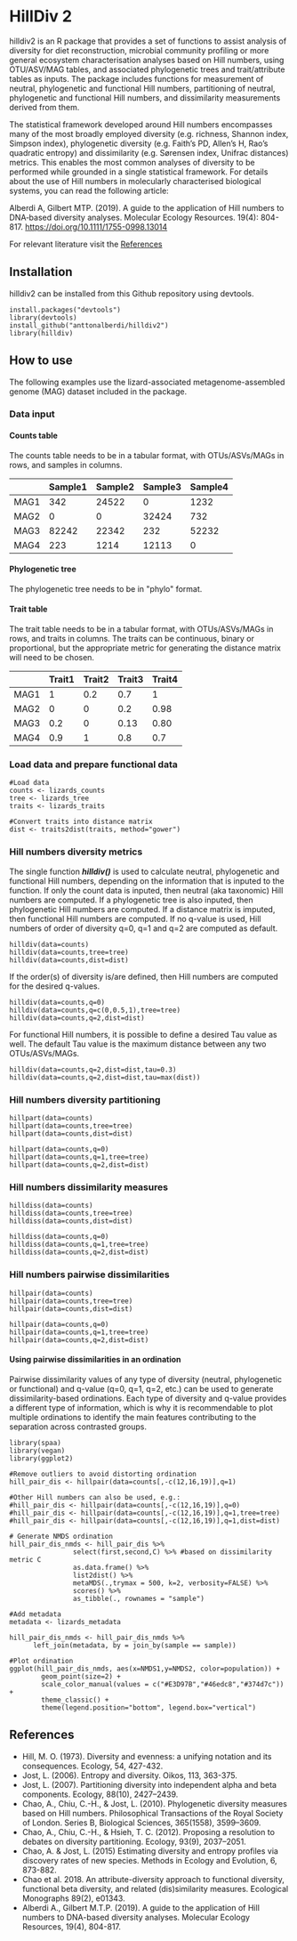# HillDiv 2

hilldiv2 is an R package that provides a set of functions to assist analysis of diversity for diet reconstruction, microbial community profiling or more general ecosystem characterisation analyses based on Hill numbers, using OTU/ASV/MAG tables, and associated phylogenetic trees and trait/attribute tables as inputs. The package includes functions for measurement of neutral, phylogenetic and functional Hill numbers, partitioning of neutral, phylogenetic and functional Hill numbers, and dissimilarity measurements derived from them.

The statistical framework developed around Hill numbers encompasses many of the most broadly employed diversity (e.g. richness, Shannon index, Simpson index), phylogenetic diversity (e.g. Faith’s PD, Allen’s H, Rao’s quadratic entropy) and dissimilarity (e.g. Sørensen index, Unifrac distances) metrics. This enables the most common analyses of diversity to be performed while grounded in a single statistical framework. For details about the use of Hill numbers in molecularly characterised biological systems, you can read the following article:

Alberdi A, Gilbert MTP. (2019). A guide to the application of Hill numbers to DNA‐based diversity analyses. Molecular Ecology Resources. 19(4): 804-817. https://doi.org/10.1111/1755-0998.13014

For relevant literature visit the [References](#References)

## Installation

hilldiv2 can be installed from this Github repository using devtools.

```{r}
install.packages("devtools")
library(devtools)
install_github("anttonalberdi/hilldiv2")
library(hilldiv)
```

## How to use

The following examples use the lizard-associated metagenome-assembled genome (MAG) dataset included in the package.

### Data input

#### Counts table

The counts table needs to be in a tabular format, with OTUs/ASVs/MAGs in rows, and samples in columns.

|      | Sample1 | Sample2 | Sample3 | Sample4 |
| ---  |---|---|---|---|
| MAG1 | 342   | 24522 | 0     | 1232  |
| MAG2 | 0     | 0     | 32424 | 732   |
| MAG3 | 82242 | 22342 |232    | 52232 |
| MAG4 |223    | 1214  |12113  | 0     |


#### Phylogenetic tree
The phylogenetic tree needs to be in "phylo" format.

#### Trait table

The trait table needs to be in a tabular format, with OTUs/ASVs/MAGs in rows, and traits in columns. The traits can be continuous, binary or proportional, but the appropriate metric for generating the distance matrix will need to be chosen.

|      | Trait1 | Trait2 | Trait3 | Trait4 |
| ---  |---|---|---|---|
| MAG1 | 1   | 0.2 | 0.7  | 1    |
| MAG2 | 0   | 0   | 0.2  | 0.98 |
| MAG3 | 0.2 | 0   | 0.13 | 0.80 |
| MAG4 | 0.9 | 1   | 0.8  | 0.7  |

### Load data and prepare functional data

```
#Load data
counts <- lizards_counts
tree <- lizards_tree
traits <- lizards_traits

#Convert traits into distance matrix
dist <- traits2dist(traits, method="gower")
```

### Hill numbers diversity metrics

The single function ***hilldiv()*** is used to calculate neutral, phylogenetic and functional Hill numbers, depending on the information that is inputed to the function. If only the count data is inputed, then neutral (aka taxonomic) Hill numbers are computed. If a phylogenetic tree is also inputed, then phylogenetic Hill numbers are computed. If a distance matrix is imputed, then functional Hill numbers are computed. If no q-value is used, Hill numbers of order of diversity q=0, q=1 and q=2 are computed as default.

```{r}
hilldiv(data=counts)
hilldiv(data=counts,tree=tree)
hilldiv(data=counts,dist=dist)
```

If the order(s) of diversity is/are defined, then Hill numbers are computed for the desired q-values.

```{r}
hilldiv(data=counts,q=0)
hilldiv(data=counts,q=c(0,0.5,1),tree=tree)
hilldiv(data=counts,q=2,dist=dist)
```

For functional Hill numbers, it is possible to define a desired Tau value as well. The default Tau value is the maximum distance between any two OTUs/ASVs/MAGs.

```{r}
hilldiv(data=counts,q=2,dist=dist,tau=0.3)
hilldiv(data=counts,q=2,dist=dist,tau=max(dist))
```

### Hill numbers diversity partitioning

```{r}
hillpart(data=counts)
hillpart(data=counts,tree=tree)
hillpart(data=counts,dist=dist)

hillpart(data=counts,q=0)
hillpart(data=counts,q=1,tree=tree)
hillpart(data=counts,q=2,dist=dist)
```

### Hill numbers dissimilarity measures

```{r}
hilldiss(data=counts)
hilldiss(data=counts,tree=tree)
hilldiss(data=counts,dist=dist)

hilldiss(data=counts,q=0)
hilldiss(data=counts,q=1,tree=tree)
hilldiss(data=counts,q=2,dist=dist)
```

### Hill numbers pairwise dissimilarities

```{r}
hillpair(data=counts)
hillpair(data=counts,tree=tree)
hillpair(data=counts,dist=dist)

hillpair(data=counts,q=0)
hillpair(data=counts,q=1,tree=tree)
hillpair(data=counts,q=2,dist=dist)
```

#### Using pairwise dissimilarities in an ordination

Pairwise dissimilarity values of any type of diversity (neutral, phylogenetic or functional) and q-value (q=0, q=1, q=2, etc.) can be used to generate dissimilarity-based ordinations. Each type of diversity and q-value provides a different type of information, which is why it is recommendable to plot multiple ordinations to identify the main features contributing to the separation across contrasted groups.

```{r}
library(spaa)
library(vegan)
library(ggplot2)

#Remove outliers to avoid distorting ordination
hill_pair_dis <- hillpair(data=counts[,-c(12,16,19)],q=1)

#Other Hill numbers can also be used, e.g.:
#hill_pair_dis <- hillpair(data=counts[,-c(12,16,19)],q=0)
#hill_pair_dis <- hillpair(data=counts[,-c(12,16,19)],q=1,tree=tree)
#hill_pair_dis <- hillpair(data=counts[,-c(12,16,19)],q=1,dist=dist)

# Generate NMDS ordination
hill_pair_dis_nmds <- hill_pair_dis %>%
				select(first,second,C) %>% #based on dissimilarity metric C
				as.data.frame() %>%
				list2dist() %>%
				metaMDS(.,trymax = 500, k=2, verbosity=FALSE) %>%
				scores() %>%
				as_tibble(., rownames = "sample")

#Add metadata
metadata <- lizards_metadata

hill_pair_dis_nmds <- hill_pair_dis_nmds %>%
      left_join(metadata, by = join_by(sample == sample))

#Plot ordination
ggplot(hill_pair_dis_nmds, aes(x=NMDS1,y=NMDS2, color=population)) +
        geom_point(size=2) +
        scale_color_manual(values = c("#E3D97B","#46edc8","#374d7c")) +
        theme_classic() +
        theme(legend.position="bottom", legend.box="vertical")
```


## References

- Hill, M. O. (1973). Diversity and evenness: a unifying notation and its consequences. Ecology, 54, 427-432.
- Jost, L. (2006). Entropy and diversity. Oikos, 113, 363-375.
- Jost, L. (2007). Partitioning diversity into independent alpha and beta components. Ecology, 88(10), 2427–2439.
- Chao, A., Chiu, C.-H., & Jost, L. (2010). Phylogenetic diversity measures based on Hill numbers. Philosophical Transactions of the Royal Society of London. Series B, Biological Sciences, 365(1558), 3599–3609.
- Chao, A., Chiu, C.-H., & Hsieh, T. C. (2012). Proposing a resolution to debates on diversity partitioning. Ecology, 93(9), 2037–2051.
- Chao, A. & Jost, L. (2015) Estimating diversity and entropy profiles via discovery rates of new species. Methods in Ecology and Evolution, 6, 873-882.
- Chao et al. 2018. An attribute-diversity approach to functional diversity, functional beta diversity, and related (dis)similarity measures. Ecological Monographs 89(2), e01343.
- Alberdi A., Gilbert M.T.P. (2019). A guide to the application of Hill numbers to DNA-based diversity analyses. Molecular Ecology Resources, 19(4), 804-817.
